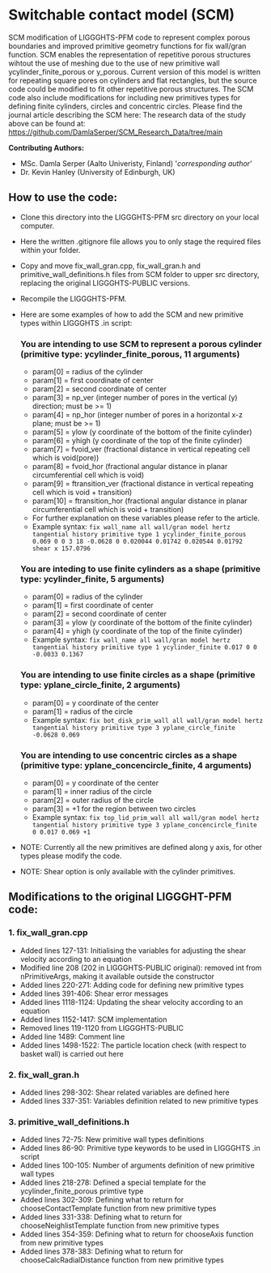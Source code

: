 # Switchable contact model (SCM)
SCM modification of LIGGGHTS-PFM code to represent complex porous boundaries and improved primitive geometry functions for fix wall/gran function. SCM enables the representation of repetitive porous structures wihtout the use of meshing due to the use of new primitive wall ycylinder_finite_porous or y_porous. Current version of this model is written for repeating square pores on cylinders and flat rectangles, but the source code could be modified to fit other repetitive porous structures. The SCM code also include modifications for including new primitives types for defining finite cylinders, circles and concentric circles.
Please find the journal article describing the SCM here:
The research data of the study above can be found at: https://github.com/DamlaSerper/SCM_Research_Data/tree/main

**Contributing Authors:**
- MSc. Damla Serper (Aalto Univeristy, Finland) '*corresponding author*'
- Dr. Kevin Hanley (University of Edinburgh, UK)

## How to use the code:
- Clone this directory into the LIGGGHTS-PFM src directory on your local computer.
- Here the written .gitignore file allows you to only stage the required files within your folder.  
- Copy and move fix_wall_gran.cpp, fix_wall_gran.h and primitive_wall_definitions.h files from SCM folder to upper src directory, replacing the original LIGGGHTS-PUBLIC versions.
- Recompile the LIGGGHTS-PFM.
- Here are some examples of how to add the SCM and new primitive types within LIGGGHTS .in script:
    
    ### You are intending to use SCM to represent a porous cylinder (primitive type: ycylinder_finite_porous, 11 arguments)
    - param[0] = radius of the cylinder
    - param[1] = first coordinate of center
    - param[2] = second coordinate of center
    - param[3] = np_ver (integer number of pores in the vertical (y) direction; must be >= 1)
    - param[4] = np_hor (integer number of pores in a horizontal x-z plane; must be >= 1)
    - param[5] = ylow (y coordinate of the bottom of the finite cylinder)
    - param[6] = yhigh (y coordinate of the top of the finite cylinder)
    - param[7] = fvoid_ver (fractional distance in vertical repeating cell which is void(pore))
    - param[8] = fvoid_hor (fractional angular distance in planar circumferential cell which is void)
    - param[9] = ftransition_ver (fractional distance in vertical repeating cell which is void + transition)
    - param[10] = ftransition_hor (fractional angular distance in planar circumferential cell which is void + transition)
    - For further explanation on these variables please refer to the article.
    - Example syntax: ```fix wall_name all wall/gran model hertz tangential history primitive type 1 ycylinder_finite_porous 0.069 0 0 3 18 -0.0628 0 0.020044 0.01742 0.020544 0.01792 shear x 157.0796```   

    ### You are inteding to use finite cylinders as a shape (primitive type: ycylinder_finite, 5 arguments)
    - param[0] = radius of the cylinder
    - param[1] = first coordinate of center
    - param[2] = second coordinate of center
    - param[3] = ylow (y coordinate of the bottom of the finite cylinder)
    - param[4] = yhigh (y coordinate of the top of the finite cylinder)
    - Example syntax: ```fix wall_name all wall/gran model hertz tangential history primitive type 1 ycylinder_finite 0.017 0 0 -0.0033 0.1367```   
   
    ### You are intending to use finite circles as a shape (primitive type: yplane_circle_finite, 2 arguments)
    - param[0] = y coordinate of the center
    - param[1] = radius of the circle
    - Example syntax: ```fix bot_disk_prim_wall all wall/gran model hertz tangential history primitive type 3 yplane_circle_finite -0.0628 0.069```
   
    ### You are intending to use concentric circles as a shape (primitive type: yplane_concencircle_finite, 4 arguments)
    - param[0] = y coordinate of the center
    - param[1] = inner radius of the circle
    - param[2] = outer radius of the circle
    - param[3] = +1 for the region between two circles
    - Example syntax: ```fix top_lid_prim_wall all wall/gran model hertz tangential history primitive type 3 yplane_concencircle_finite 0 0.017 0.069 +1```

- NOTE: Currently all the new primitives are defined along y axis, for other types please modify the code.
- NOTE: Shear option is only available with the cylinder primitives.

## Modifications to the original LIGGGHT-PFM code:
### 1. fix_wall_gran.cpp
- Added lines 127-131: Initialising the variables for adjusting the shear velocity according to an equation
- Modified line 208 (202 in LIGGGHTS-PUBLIC original): removed int from nPrimitiveArgs, making it available outside the constructor 
- Added lines 220-271: Adding code for defining new primitive types
- Added lines 391-406: Shear error messages
- Added lines 1118-1124: Updating the shear velocity according to an equation
- Added lines 1152-1417: SCM implementation
- Removed lines 119-1120 from LIGGGHTS-PUBLIC
- Added line 1489: Comment line
- Added lines 1498-1522: The particle location check (with respect to basket wall) is carried out here

### 2. fix_wall_gran.h
- Added lines 298-302: Shear related variables are defined here
- Added lines 337-351: Variables definition related to new primitive types

### 3. primitive_wall_definitions.h
- Added lines 72-75: New primitive wall types definitions
- Added lines 86-90: Primitive type keywords to be used in LIGGGHTS .in script
- Added lines 100-105: Number of arguments definition of new primitive wall types
- Added lines 218-278: Defined a special template for the ycylinder_finite_porous primtive type
- Added lines 302-309: Defining what to return for chooseContactTemplate function from new primitive types
- Added lines 331-338: Defining what to return for chooseNeighlistTemplate function from new primitive types
- Added lines 354-359: Defining what to return for chooseAxis function from new primitive types
- Added lines 378-383: Defining what to return for chooseCalcRadialDistance function from new primitive types
